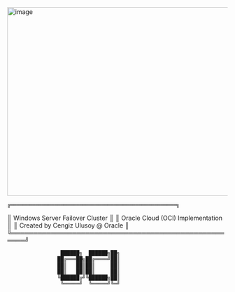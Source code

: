 <img width="1027" height="431" alt="image" src="https://github.com/user-attachments/assets/02295cfd-59e9-4b08-b280-26c9047f2fa0" />

    ╔═════════════════════════════════════════════════════╗
   ║            Windows Server Failover Cluster            ║
   ║           Oracle Cloud (OCI) Implementation           ║
   ║           Created by Cengiz Ulusoy @ Oracle           ║
    ╚═════════════════════════════════════════════════════╝

                     ██████╗  ██████╗██╗
                    ██╔═══██╗██╔════╝██║
                    ██║   ██║██║     ██║
                    ██║   ██║██║     ██║
                    ╚██████╔╝╚██████╗██║
                     ╚═════╝  ╚═════╝╚═╝
                  
